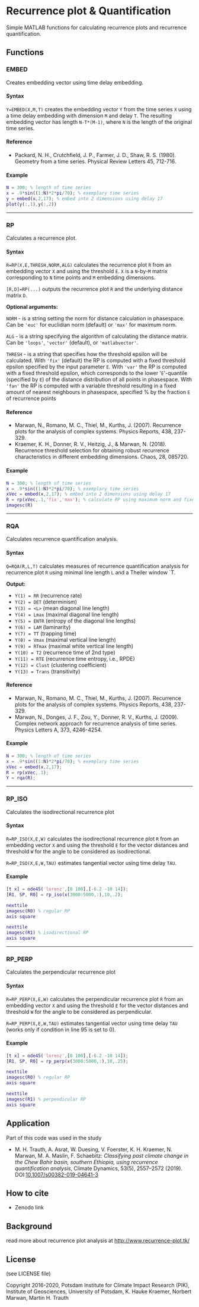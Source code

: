 # Recurrence plot & Quantification

Simple MATLAB functions for calculating recurrence plots and recurrence quantification.

## Functions

### EMBED

Creates embedding vector using time delay embedding.

#### Syntax

`Y=EMBED(X,M,T)` creates the embedding vector `Y` from the time
series `X` using a time delay embedding with dimension `M` and
delay `T`. The resulting embedding vector has length `N-T*(M-1)`,
where `N` is the length of the original time series.

#### Reference

* Packard, N. H., Crutchfield, J. P., Farmer, J. D.,
  Shaw, R. S. (1980). Geometry from a time series.
  Physical Review Letters 45, 712-716.

#### Example

```matlab
N = 300; % length of time series
x = .9*sin((1:N)*2*pi/70); % exemplary time series
y = embed(x,2,17); % embed into 2 dimensions using delay 17
plot(y(:,1),y(:,2))
```

--------------------------------------------------------------

### RP

Calculates a recurrence plot.

#### Syntax

`R=RP(X,E,THRESH,NORM,ALG)` calculates the recurrence plot `R`
from an embedding vector `X` and using the threshold `E`.
`X` is a `N`-by-`M` matrix corresponding to `N` time points
and `M` embedding dimensions.

`[R,D]=RP(...)` outputs the recurrence plot `R` and the
underlying distance matrix `D`.

**Optional arguments:**

`NORM` - is a string setting the norm for distance
                 calculation in phasespace. Can be `'euc'`
                 for euclidian norm (default) or `'max'`
                 for maximum norm.

`ALG` - is a string specifying the algorithm of
                 calculating the distance matrix. Can be
                 `'loops'`, `'vector'` (default), or
                 `'matlabvector'`.

`THRESH` - is a string that specifies how the threshold
                 epsilon will be calculated. With `'fix'` (default)
                 the RP is computed with a fixed threshold
                 epsilon specified by the input parameter `E`.
                 With `'var'` the RP is computed with a fixed
                 threshold epsilon, which corresponds to the
                 lower '`E`'-quantile (specified by `E`) of the
                 distance distribution of all points in
                 phasespace. With `'fan'` the RP is computed with
                 a variable threshold resulting in a fixed amount
                 of nearest neighbours in phasespace, specified
%                by the fraction `E` of recurrence points

#### Reference

* Marwan, N., Romano, M. C., Thiel, M., Kurths, J. (2007).
  Recurrence plots for the analysis of complex systems.
  Physics Reports, 438, 237-329.
* Kraemer, K. H., Donner, R. V., Heitzig, J., & Marwan, N.
  (2018). Recurrence threshold selection for obtaining robust
  recurrence characteristics in different embedding dimensions.
  Chaos, 28, 085720.

#### Example

```matlab
N = 300; % length of time series
x = .9*sin((1:N)*2*pi/70); % exemplary time series
xVec = embed(x,2,17); % embed into 2 dimensions using delay 17
R = rp(xVec,.1,'fix','max'); % calculate RP using maximum norm and fixed threshold
imagesc(R)
```

--------------------------------------------------------------

### RQA

Calculates recurrence quantification analysis.

#### Syntax

`Q=RQA(R,L,T)` calculates measures of recurrence
quantification analysis for recurrence plot `R` using
minimal line length `L` and a Theiler window `T.

**Output:**

* `Y(1) = RR`     (recurrence rate)
* `Y(2) = DET`    (determinism)
* `Y(3) = <L>`    (mean diagonal line length)
* `Y(4) = Lmax`   (maximal diagonal line length)
* `Y(5) = ENTR`   (entropy of the diagonal line lengths)
* `Y(6) = LAM`    (laminarity)
* `Y(7) = TT`     (trapping time)
* `Y(8) = Vmax`   (maximal vertical line length)
* `Y(9) = RTmax` (maximal white vertical line length)
* `Y(10) = T2`     (recurrence time of 2nd type)
* `Y(11) = RTE`    (recurrence time entropy, i.e., RPDE)
* `Y(12) = Clust`  (clustering coefficient)
* `Y(13) = Trans`  (transitivity)

#### Reference

* Marwan, N., Romano, M. C., Thiel, M., Kurths, J. (2007).
  Recurrence plots for the analysis of complex systems.
  Physics Reports, 438, 237-329.
* Marwan, N., Donges, J. F., Zou, Y., Donner, R. V.,
  Kurths, J. (2009). Complex network approach for recurrence
  analysis of time series. Physics Letters A, 373, 4246-4254.

#### Example

```matlab
N = 300; % length of time series
x = .9*sin((1:N)*2*pi/70); % exemplary time series
xVec = embed(x,2,17);
R = rp(xVec,.1);
Y = rqa(R);
```

--------------------------------------------------------------

### RP_ISO

Calculates the isodirectional recurrence plot

#### Syntax

`R=RP_ISO(X,E,W)` calculates the isodirectional recurrence plot `R`
from an embedding vector `X` and using the threshold `E` for the
vector distances and threshold `W` for the angle to be
considered as isodirectional.

`R=RP_ISO(X,E,W,TAU)` estimates tangential vector using time delay `TAU`.

#### Example

```matlab
[t x] = ode45('lorenz',[0 100],[-6.2 -10 14]);
[R1, SP, R0] = rp_iso(x(3000:5000,:),10,.2);

nexttile
imagesc(R0) % regular RP
axis square

nexttile
imagesc(R1) % isodirectional RP
axis square
```

--------------------------------------------------------------

### RP_PERP

Calculates the perpendicular recurrence plot

#### Syntax

`R=RP_PERP(X,E,W)` calculates the perpendicular recurrence plot `R`
from an embedding vector `X` and using the threshold `E` for the
vector distances and threshold `W` for the angle to be
considered as perpendicular.

`R=RP_PERP(X,E,W,TAU)` estimates tangential vector using time delay `TAU`
(works only if condition in line 95 is set to 0).

#### Example

```matlab
[t x] = ode45('lorenz',[0 100],[-6.2 -10 14]);
[R1, SP, R0] = rp_perp(x(3000:5000,:),10,.25);

nexttile
imagesc(R0) % regular RP
axis square

nexttile
imagesc(R1) % perpendicular RP
axis square
```

## Application

Part of this code was used in the study

* M. H. Trauth, A. Asrat, W. Duesing, V. Foerster, K. H. Kraemer, N. Marwan, M. A. Maslin, F. Schaebitz: _Classifying past climate change in the Chew Bahir basin, southern Ethiopia, using recurrence quantification analysis_, Climate Dynamics, 53(5), 2557–2572 (2019). DOI:[10.1007/s00382-019-04641-3](https://doi.org/10.1007/s00382-019-04641-3)

## How to cite

* Zenodo link

## Background

read more about recurrence plot analysis at
<http://www.recurrence-plot.tk/>

## License

(see LICENSE file)

Copyright 2016-2020,
Potsdam Institute for Climate Impact Research (PIK),
Institute of Geosciences, University of Potsdam,
K. Hauke Kraemer, Norbert Marwan, Martin H. Trauth
